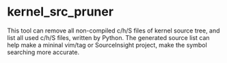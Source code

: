 kernel_src_pruner
=================

This tool can remove all non-compiled c/h/S files of kernel source tree, and list all used c/h/S files, written by Python.
The generated source list can help make a mininal vim/tag or SourceInsight project, make the symbol searching more accurate.

